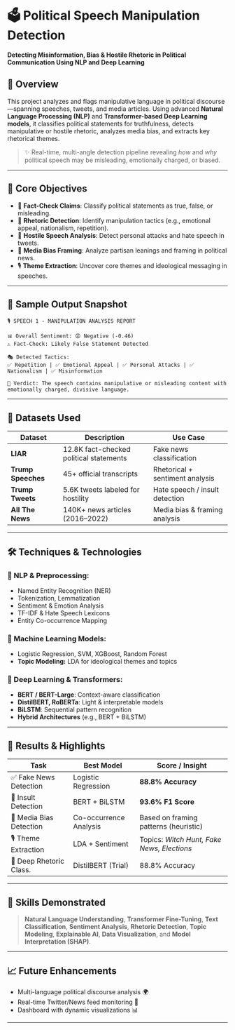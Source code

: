 # 🗳️ Political Speech Manipulation Detection

**Detecting Misinformation, Bias & Hostile Rhetoric in Political Communication Using NLP and Deep Learning**

## 📌 Overview

This project analyzes and flags manipulative language in political discourse—spanning speeches, tweets, and media articles. Using advanced **Natural Language Processing (NLP)** and **Transformer-based Deep Learning models**, it classifies political statements for truthfulness, detects manipulative or hostile rhetoric, analyzes media bias, and extracts key rhetorical themes.

> ✨ Real-time, multi-angle detection pipeline revealing *how* and *why* political speech may be misleading, emotionally charged, or biased.

---

## 🎯 Core Objectives

* 🔎 **Fact-Check Claims**: Classify political statements as true, false, or misleading.
* 💬 **Rhetoric Detection**: Identify manipulation tactics (e.g., emotional appeal, nationalism, repetition).
* 🧠 **Hostile Speech Analysis**: Detect personal attacks and hate speech in tweets.
* 📰 **Media Bias Framing**: Analyze partisan leanings and framing in political news.
* 🎙 **Theme Extraction**: Uncover core themes and ideological messaging in speeches.

---

## 🧪 Sample Output Snapshot

```
🎙 SPEECH 1 - MANIPULATION ANALYSIS REPORT

📊 Overall Sentiment: 😡 Negative (-0.46)
⚠️ Fact-Check: Likely False Statement Detected

🎭 Detected Tactics:
✅ Repetition | ✅ Emotional Appeal | ✅ Personal Attacks | ✅ Nationalism | ✅ Misinformation

🧠 Verdict: The speech contains manipulative or misleading content with emotionally charged, divisive language.
```

---

## 📂 Datasets Used

| Dataset            | Description                             | Use Case                        |
| ------------------ | --------------------------------------- | ------------------------------- |
| **LIAR**           | 12.8K fact-checked political statements | Fake news classification        |
| **Trump Speeches** | 45+ official transcripts                | Rhetorical + sentiment analysis |
| **Trump Tweets**   | 5.6K tweets labeled for hostility       | Hate speech / insult detection  |
| **All The News**   | 140K+ news articles (2016–2022)         | Media bias & framing analysis   |

---

## 🛠️ Techniques & Technologies

### 🧰 NLP & Preprocessing:

* Named Entity Recognition (NER)
* Tokenization, Lemmatization
* Sentiment & Emotion Analysis
* TF-IDF & Hate Speech Lexicons
* Entity Co-occurrence Mapping

### 🧠 Machine Learning Models:

* Logistic Regression, SVM, XGBoost, Random Forest
* **Topic Modeling:** LDA for ideological themes and topics

### 🤖 Deep Learning & Transformers:

* **BERT / BERT-Large**: Context-aware classification
* **DistilBERT, RoBERTa**: Light & interpretable models
* **BiLSTM**: Sequential pattern recognition
* **Hybrid Architectures** (e.g., BERT + BiLSTM)

---

## 🚀 Results & Highlights

| Task                     | Best Model            | Score / Insight                       |
|--------------------------|-----------------------|----------------------------------------|
| ✅ Fake News Detection   | Logistic Regression   | **88.8% Accuracy**  |
| 🚨 Insult Detection      | BERT + BiLSTM         | **93.6% F1 Score**  |
| 📰 Media Bias Detection  | Co-occurrence Analysis| Based on framing patterns (heuristic)  |
| 🎙 Theme Extraction      | LDA + Sentiment       | Topics: *Witch Hunt, Fake News, Elections* |
| 💬 Deep Rhetoric Class.  | DistilBERT (Trial)    | 88.8% Accuracy  |

---

## 🧠 Skills Demonstrated

> **Natural Language Understanding**, **Transformer Fine-Tuning**, **Text Classification**, **Sentiment Analysis**, **Rhetoric Detection**, **Topic Modeling**, **Explainable AI**, **Data Visualization**, and **Model Interpretation (SHAP)**.

---

## 📈 Future Enhancements

* Multi-language political discourse analysis 🌍
* Real-time Twitter/News feed monitoring 🔁
* Dashboard with dynamic visualizations 📊

---


